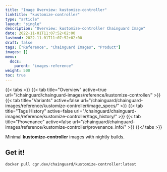 ```yaml
---
title: "Image Overview: kustomize-controller"
linktitle: "kustomize-controller"
type: "article"
layout: "single"
description: "Overview: kustomize-controller Chainguard Image"
date: 2022-11-01T11:07:52+02:00
lastmod: 2022-11-01T11:07:52+02:00
draft: false
tags: ["Reference", "Chainguard Images", "Product"]
images: []
menu:
  docs:
    parent: "images-reference"
weight: 500
toc: true
---
```


{{< tabs >}}
{{< tab title="Overview" active=true url="/chainguard/chainguard-images/reference/kustomize-controller/" >}}
{{< tab title="Variants" active=false url="/chainguard/chainguard-images/reference/kustomize-controller/image_specs/" >}}
{{< tab title="Tags History" active=false url="/chainguard/chainguard-images/reference/kustomize-controller/tags_history/" >}}
{{< tab title="Provenance" active=false url="/chainguard/chainguard-images/reference/kustomize-controller/provenance_info/" >}}
{{</ tabs >}}

Minimal **kustomize-controller** images with nightly builds.

## Get it!

```
docker pull cgr.dev/chainguard/kustomize-controller:latest
```

